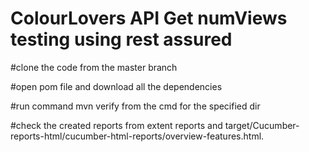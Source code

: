 # ColourLovers API Get numViews testing using rest assured


#clone the code from the master branch



#open pom file and download all the dependencies



#run command mvn verify from the cmd for the specified dir



#check the created reports from extent reports and target/Cucumber-reports-html/cucumber-html-reports/overview-features.html.


